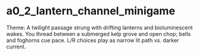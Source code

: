 # a0_2_lantern_channel_minigame

Theme: A twilight passage strung with drifting lanterns and bioluminescent wakes. You thread between a submerged kelp grove and open chop; bells and foghorns cue pace. L/R choices play as narrow lit path vs. darker current.
